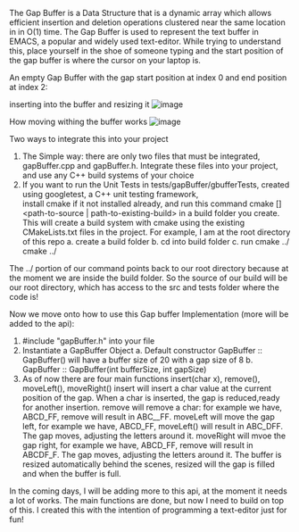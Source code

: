 The Gap Buffer is a Data Structure that is a dynamic array which allows efficient insertion and deletion operations clustered near the same location in
in O(1) time. The Gap Buffer is used to represent the text buffer in EMACS, a popular and widely used text-editor.
While trying to understand this, place yourself in the shoe of someone typing and the start position of the gap buffer is where the cursor on your
laptop is.

An empty Gap Buffer with the gap start position at index 0 and end position at index 2:

inserting into the buffer and resizing it 
![image](https://user-images.githubusercontent.com/87020608/210035214-87bf4457-4054-487a-bcd4-b839fe91c78c.png)

How moving withing the buffer works
![image](https://user-images.githubusercontent.com/87020608/210035173-198d2081-4d54-4b1e-ae68-c6c3bfa9d961.png)



Two ways to integrate this into your project
1. The Simple way: there are only two files that must be integrated, gapBuffer.cpp and gapBuffer.h. Integrate these files into your project,
and use any C++ build systems of your choice
2. If you want to run the Unit Tests in tests/gapBuffer/gbufferTests, created using googletest, a C++ unit testing framework,  
install cmake if it not installed already, and run this command cmake [<options>] <path-to-source | path-to-existing-build> in a build folder you create. 
This will create a build system with cmake using the existing CMakeLists.txt files in the project. 
For example, I am at the root directory of this repo
  a. create a build folder
  b. cd into build folder
  c. run cmake ../
 cmake ../
 
The ../ portion of our command points back to our root directory because at the moment we are inside the build folder. So the source of our build 
will be our root directory, which has access to the src and tests folder where the code is!

Now we move onto how to use this Gap buffer Implementation (more will be added to the api):
1. #include "gapBuffer.h" into your file
2. Instantiate a GapBuffer Object
  a. Default constructor GapBuffer :: GapBuffer() will have a buffer size of 20 with a gap size of 8 
  b. GapBuffer :: GapBuffer(int bufferSize, int gapSize)
3. As of now there are four main functions insert(char x), remove(), moveLeft(), moveRight()
  insert will insert a char value at the current position of the gap. When a char is inserted, the gap is reduced,ready for another insertion.
  remove will remove a char: for example we have, ABCD_FF, remove will result in ABC__FF.
  moveLeft will move the gap left, for example we have, ABCD_FF, moveLeft() will result in ABC_DFF. The gap moves, adjusting the letters around it.
  moveRight will mvoe the gap right, for example we have, ABCD_FF, remove will result in ABCDF_F. The gap moves, adjusting the letters around it.
The buffer is resized automatically behind the scenes, resized will the gap is filled and when the buffer is full.

In the coming days, I will be adding more to this api, at the moment it needs a lot of works. The main functions are done, but now I need to build on top
of this. I created this with the intention of programming a text-editor just for fun!


